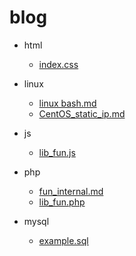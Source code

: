 # blog

- html
	- [index.css](/html/index.css)

- linux
	- [linux bash.md](/linux/bash.md)
	- [CentOS_static_ip.md](/linux/CentOS_static_ip/CentOS_static_ip.md)

- js
	- [lib_fun.js](/js/lib_fun.js)

- php
	- [fun_internal.md](/php/fun_internal.md)
	- [lib_fun.php](/php/lib_fun.php)

- mysql
	- [example.sql](/mysql/example.sql)

